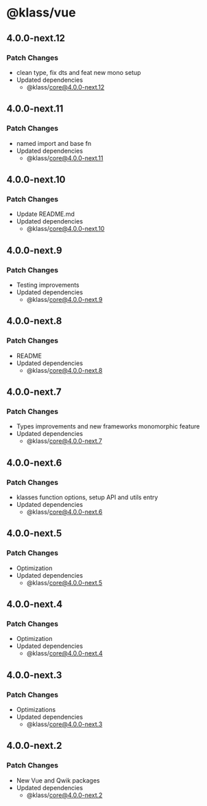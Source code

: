 # @klass/vue

## 4.0.0-next.12

### Patch Changes

- clean type, fix dts and feat new mono setup
- Updated dependencies
  - @klass/core@4.0.0-next.12

## 4.0.0-next.11

### Patch Changes

- named import and base fn
- Updated dependencies
  - @klass/core@4.0.0-next.11

## 4.0.0-next.10

### Patch Changes

- Update README.md
- Updated dependencies
  - @klass/core@4.0.0-next.10

## 4.0.0-next.9

### Patch Changes

- Testing improvements
- Updated dependencies
  - @klass/core@4.0.0-next.9

## 4.0.0-next.8

### Patch Changes

- README
- Updated dependencies
  - @klass/core@4.0.0-next.8

## 4.0.0-next.7

### Patch Changes

- Types improvements and new frameworks monomorphic feature
- Updated dependencies
  - @klass/core@4.0.0-next.7

## 4.0.0-next.6

### Patch Changes

- klasses function options, setup API and utils entry
- Updated dependencies
  - @klass/core@4.0.0-next.6

## 4.0.0-next.5

### Patch Changes

- Optimization
- Updated dependencies
  - @klass/core@4.0.0-next.5

## 4.0.0-next.4

### Patch Changes

- Optimization
- Updated dependencies
  - @klass/core@4.0.0-next.4

## 4.0.0-next.3

### Patch Changes

- Optimizations
- Updated dependencies
  - @klass/core@4.0.0-next.3

## 4.0.0-next.2

### Patch Changes

- New Vue and Qwik packages
- Updated dependencies
  - @klass/core@4.0.0-next.2
